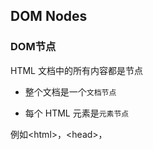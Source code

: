 ## DOM Nodes

### DOM节点

HTML 文档中的所有内容都是节点

- 整个文档是一个`文档节点`

- 每个 HTML 元素是`元素节点`

例如\<html>，\<head>，<title>等

- HTML 元素内的文本是`文本节点`

- 每个 HTML 属性是`属性节点`

例如<a>中的属性href
  
- 注释是`注释节点`

    
### DOM方法
  
- getElementById() 返回带有指定 ID 的元素
    
```html
<button id = 'submitBtn'>提交</button>
    
const b = document.getElementById("submitBtn")
```
    
- appendChild(node) 插入新的子节点(元素)

- removeChild(node) 删除子节点(元素)

- createAttribute()	创建属性节点
    
- createElement() 创建元素节点

- createTextNode() 创建文本节点

- getAttribute() 返回指定的属性值

- setAttribute() 把指定属性设置或修改为指定的值


### DOM属性

- innerHTML 节点(元素)的文本值

- parentNode 节点(元素)的父节点

- childNodes 节点(元素)的子节点

- attributes 节点(元素)的属性节点
